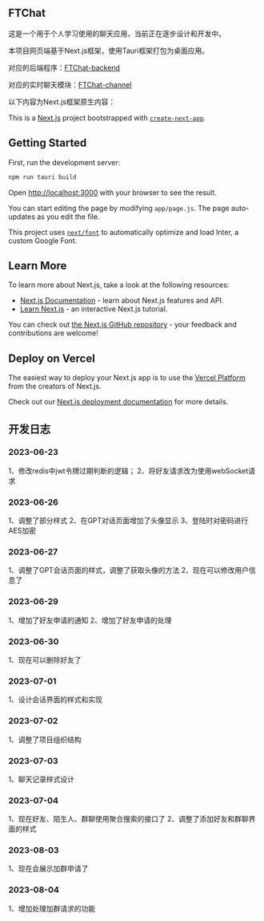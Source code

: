 ## FTChat

这是一个用于个人学习使用的聊天应用，当前正在逐步设计和开发中。

本项目网页端基于Next.js框架，使用Tauri框架打包为桌面应用。

对应的后端程序：[FTChat-backend](https://github.com/FTBoojux/ftchat_backend)

对应的实时聊天模块：[FTChat-channel](https://github.com/FTBoojux/ftchat-channel)

以下内容为Next.js框架原生内容：

This is a [Next.js](https://nextjs.org/) project bootstrapped with [`create-next-app`](https://github.com/vercel/next.js/tree/canary/packages/create-next-app).

## Getting Started

First, run the development server:

```bash
npm run tauri build
```

Open [http://localhost:3000](http://localhost:3000) with your browser to see the result.

You can start editing the page by modifying `app/page.js`. The page auto-updates as you edit the file.

This project uses [`next/font`](https://nextjs.org/docs/basic-features/font-optimization) to automatically optimize and load Inter, a custom Google Font.

## Learn More

To learn more about Next.js, take a look at the following resources:

- [Next.js Documentation](https://nextjs.org/docs) - learn about Next.js features and API.
- [Learn Next.js](https://nextjs.org/learn) - an interactive Next.js tutorial.

You can check out [the Next.js GitHub repository](https://github.com/vercel/next.js/) - your feedback and contributions are welcome!

## Deploy on Vercel

The easiest way to deploy your Next.js app is to use the [Vercel Platform](https://vercel.com/new?utm_medium=default-template&filter=next.js&utm_source=create-next-app&utm_campaign=create-next-app-readme) from the creators of Next.js.

Check out our [Next.js deployment documentation](https://nextjs.org/docs/deployment) for more details.

## 开发日志

### 2023-06-23

1、修改redis中jwt令牌过期判断的逻辑；
2、将好友请求改为使用webSocket请求

### 2023-06-26

1、调整了部分样式
2、在GPT对话页面增加了头像显示
3、登陆时对密码进行AES加密

### 2023-06-27
1、调整了GPT会话页面的样式，调整了获取头像的方法
2、现在可以修改用户信息了

### 2023-06-29
1、增加了好友申请的通知
2、增加了好友申请的处理

### 2023-06-30
1、现在可以删除好友了

### 2023-07-01
1、设计会话界面的样式和实现

### 2023-07-02
1、调整了项目组织结构

### 2023-07-03
1、聊天记录样式设计

### 2023-07-04
1、现在好友、陌生人、群聊使用聚合搜索的接口了
2、调整了添加好友和群聊界面的样式

### 2023-08-03
1、现在会展示加群申请了

### 2023-08-04 
1、增加处理加群请求的功能